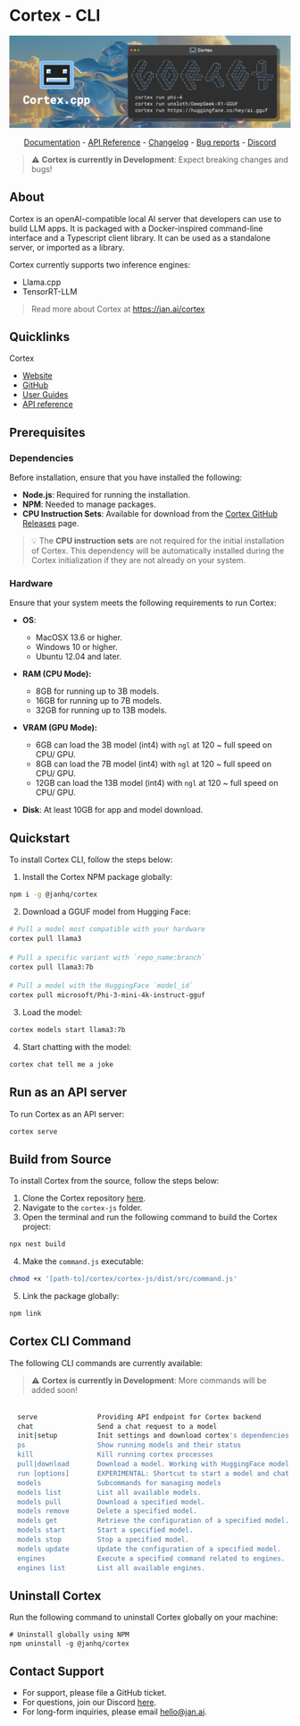 # Cortex - CLI
<p align="center">
  <img alt="cortex-cpplogo" src="https://raw.githubusercontent.com/janhq/cortex/dev/assets/cortex-banner.png">
</p>

<p align="center">
  <a href="https://jan.ai/cortex">Documentation</a> - <a href="https://jan.ai/api-reference">API Reference</a> 
  - <a href="https://github.com/janhq/cortex/releases">Changelog</a> - <a href="https://github.com/janhq/cortex/issues">Bug reports</a> - <a href="https://discord.gg/AsJ8krTT3N">Discord</a>
</p>

> ⚠️ **Cortex is currently in Development**: Expect breaking changes and bugs!

## About
Cortex is an openAI-compatible local AI server that developers can use to build LLM apps. It is packaged with a Docker-inspired command-line interface and a Typescript client library. It can be used as a standalone server, or imported as a library. 

Cortex currently supports two inference engines:

- Llama.cpp
- TensorRT-LLM

> Read more about Cortex at https://jan.ai/cortex

## Quicklinks
Cortex
- [Website](https://jan.ai/)
- [GitHub](https://github.com/janhq/cortex)
- [User Guides](https://jan.ai/cortex)
- [API reference](https://jan.ai/api-reference)

## Prerequisites

### **Dependencies**

Before installation, ensure that you have installed the following:

- **Node.js**: Required for running the installation.
- **NPM**: Needed to manage packages.
- **CPU Instruction Sets**: Available for download from the [Cortex GitHub Releases](https://github.com/janhq/cortex/releases) page.


>💡 The **CPU instruction sets** are not required for the initial installation of Cortex. This dependency will be automatically installed during the Cortex initialization if they are not already on your system.


### **Hardware**

Ensure that your system meets the following requirements to run Cortex:

- **OS**:
  - MacOSX 13.6 or higher.
  - Windows 10 or higher.
  - Ubuntu 12.04 and later.
- **RAM (CPU Mode):**
  - 8GB for running up to 3B models.
  - 16GB for running up to 7B models.
  - 32GB for running up to 13B models.
- **VRAM (GPU Mode):**

  - 6GB can load the 3B model (int4) with `ngl` at 120 ~ full speed on CPU/ GPU.
  - 8GB can load the 7B model (int4) with `ngl` at 120 ~ full speed on CPU/ GPU.
  - 12GB can load the 13B model (int4) with `ngl` at 120 ~ full speed on CPU/ GPU.

- **Disk**: At least 10GB for app and model download.

## Quickstart
To install Cortex CLI, follow the steps below:
1. Install the Cortex NPM package globally:
``` bash
npm i -g @janhq/cortex
```

2. Download a GGUF model from Hugging Face:
``` bash
# Pull a model most compatible with your hardware
cortex pull llama3

# Pull a specific variant with `repo_name:branch`
cortex pull llama3:7b

# Pull a model with the HuggingFace `model_id`
cortex pull microsoft/Phi-3-mini-4k-instruct-gguf
```
3. Load the model:
``` bash
cortex models start llama3:7b
```

4. Start chatting with the model:
``` bash
cortex chat tell me a joke
```


## Run as an API server
To run Cortex as an API server:
```bash
cortex serve
```

## Build from Source

To install Cortex from the source, follow the steps below:

1. Clone the Cortex repository [here](https://github.com/janhq/cortex/tree/dev).
2. Navigate to the `cortex-js` folder.
3. Open the terminal and run the following command to build the Cortex project:

```bash
npx nest build
```

4. Make the `command.js` executable:

```bash
chmod +x '[path-to]/cortex/cortex-js/dist/src/command.js'
```

5. Link the package globally:

```bash
npm link
```

## Cortex CLI Command
The following CLI commands are currently available:
> ⚠️ **Cortex is currently in Development**: More commands will be added soon!

```bash

  serve               Providing API endpoint for Cortex backend
  chat                Send a chat request to a model
  init|setup          Init settings and download cortex's dependencies
  ps                  Show running models and their status
  kill                Kill running cortex processes
  pull|download       Download a model. Working with HuggingFace model id.
  run [options]       EXPERIMENTAL: Shortcut to start a model and chat
  models              Subcommands for managing models
  models list         List all available models.
  models pull         Download a specified model.
  models remove       Delete a specified model.
  models get          Retrieve the configuration of a specified model.
  models start        Start a specified model.
  models stop         Stop a specified model.
  models update       Update the configuration of a specified model.
  engines             Execute a specified command related to engines.
  engines list        List all available engines.
```
## Uninstall Cortex

Run the following command to uninstall Cortex globally on your machine:

```
# Uninstall globally using NPM
npm uninstall -g @janhq/cortex
```
## Contact Support
- For support, please file a GitHub ticket.
- For questions, join our Discord [here](https://discord.gg/FTk2MvZwJH).
- For long-form inquiries, please email [hello@jan.ai](mailto:hello@jan.ai).